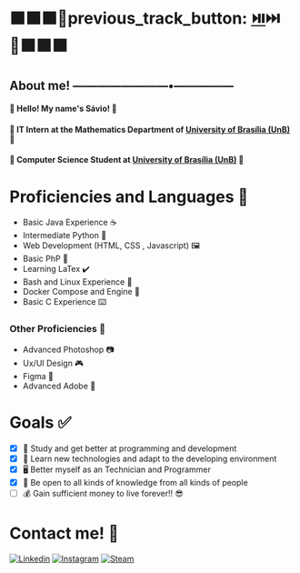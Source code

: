 # :black_large_square::black_large_square::black_large_square::twisted_rightwards_arrows:previous_track_button: [:play_or_pause_button:](https://open.spotify.com/playlist/6TtehsM9pKWks2PEh6PXiR):next_track_button: :repeat::black_large_square::black_large_square::black_large_square:
## About me!   ————————•—————

#### :ocean: Hello! My name's Sávio! :ocean:
#### :star2: IT Intern at the Mathematics Department of [University of Brasília (UnB)](https://unb.br/) :star2:
#### :milky_way: Computer Science Student at [University of Brasília (UnB)](https://unb.br/) :milky_way:

# Proficiencies and Languages :brain:

* Basic Java Experience :coffee:
* Intermediate Python :snake:
* Web Development (HTML, CSS , Javascript) :framed_picture:
* Basic PhP :elephant:
* Learning LaTex :heavy_check_mark:
* Bash and Linux Experience :small_blue_diamond:
* Docker Compose and Engine :whale:
* Basic C Experience :keyboard:

### Other Proficiencies :wrench:

* Advanced Photoshop :camera:
* Ux/UI Design :video_game:
* Figma :flower_playing_cards:
* Advanced Adobe :movie_camera:

# Goals :white_check_mark:

- [x] :seedling: Study and get better at programming and development
- [x] :green_book: Learn new technologies and adapt to the developing environment
- [x] :desktop_computer: Better myself as an Technician and Programmer
- [x] :brain: Be open to all kinds of knowledge from all kinds of people
- [ ] :moneybag: Gain sufficient money to live forever!! :sunglasses:

# Contact me! :calling:
[![Linkedin](https://img.icons8.com/ios-filled/50/null/linkedin.png)](https://www.linkedin.com/in/s%C3%A1vio-henrique-chaves-mendes/)
[![Instagram](https://img.icons8.com/ios-filled/50/null/instagram-new--v1.png)](https://www.instagram.com/savioh.c/)
[![Steam](https://img.icons8.com/metro/50/null/steam.png)](https://steamcommunity.com/id/Hakyoku)
